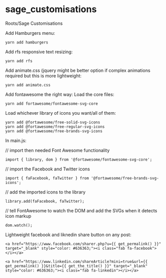# sage_customisations
Roots/Sage Customisations

Add Hamburgers menu: 

```
yarn add hamburgers
```

Add rfs responsive text resizing:

```
yarn add rfs
```

Add animate.css (jquery might be better option if complex animations required but this is more lightweight:

```
yarn add animate.css
```

Add fontawesome the right way:
Load the core files:
```
yarn add fortawesome/fontawesome-svg-core
```

Load whichever library of icons you want/all of them:
```
yarn add @fortawesome/free-solid-svg-icons
yarn add @fortawesome/free-regular-svg-icons
yarn add @fortawesome/free-brands-svg-icons
```

In main.js:

// import then needed Font Awesome functionality
```
import { library, dom } from '@fortawesome/fontawesome-svg-core';
```
// import the Facebook and Twitter icons
```
import { faFacebook, faTwitter } from '@fortawesome/free-brands-svg-icons';
```

// add the imported icons to the library
```
library.add(faFacebook, faTwitter);
```

// tell FontAwesome to watch the DOM and add the SVGs when it detects icon markup
```
dom.watch();
```


Lightweight facebook and liknedin share button on any post:

```
<a href="https://www.facebook.com/sharer.php?u={{ get_permalink() }}" target="_blank" style="color: #636363;"><i class="fab fa-facebook"></i></a>

<a href="https://www.linkedin.com/shareArticle?mini=true&url={{ get_permalink() }}&title={{ get_the_title() }}" target="_blank" style="color: #636363;"><i class="fab fa-linkedin"></i></a>
```
